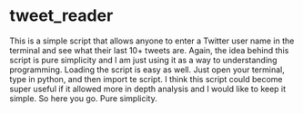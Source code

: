 tweet_reader
============

This is a simple script that allows anyone to enter a Twitter user name in the terminal and see what their last 10+ tweets are. Again, the idea behind this script is pure simplicity and I am just using it as a way to understanding programming. Loading the script is easy as well. Just open your terminal, type in python, and then import te script. I think this script could become super useful if it allowed more in depth analysis and I would like to keep it simple. So here you go. Pure simplicity. 
